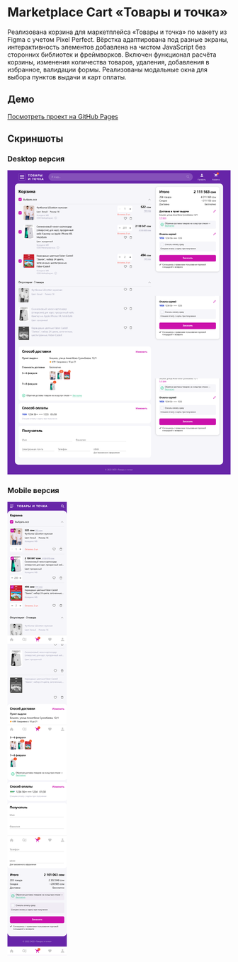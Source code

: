 # Marketplace Cart «Товары и точка»

Реализована корзина для маркетплейса «Товары и точка» по макету из Figma с учетом Pixel Perfect. Вёрстка адаптирована под разные экраны, интерактивность элементов добавлена на чистом JavaScript без сторонних библиотек и фреймворков. Включен функционал расчёта корзины, изменения количества товаров, удаления, добавления в избранное, валидации формы. Реализованы модальные окна для выбора пунктов выдачи и карт оплаты.

## Демо

[Посмотреть проект на GitHub Pages](https://lolitaklim.github.io/marketplace-cart/)

## Скриншоты

### Desktop версия

![Desktop Demo](./img/demo/desktop.png)

### Mobile версия

![Mobile Demo](./img/demo/mobile.png)

